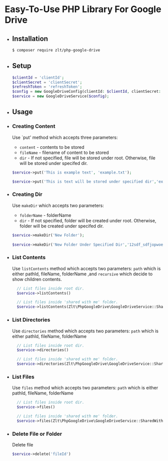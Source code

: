 # Easy-To-Use PHP Library For Google Drive

- ## Installation
  ```bash
  $ composer require zlt/php-google-drive
  ```

- ## Setup
  ```php
  $clientId = 'clientId';
  $clientSecret = 'clientSecret';
  $refreshToken = 'refreshToken';
  $config = new GoogleDriveConfig(clientId: $clientId, clientSecret: $clientSecret, refreshToken: $refreshToken);
  $service = new GoogleDriveService($config);
  ```

- ## Usage

- ### Creating Content
  Use `put' method which accepts three parameters:
    - `content` - contents to be stored
    - `fileName` - filename of content to be stored
    - `dir` - If not specified, file will be stored under root. Otherwise, file will be stored under specifed dir.
  ```php
  $service->put('This is example text', 'example.txt');
  
  $service->put('This is text will be stored under specified dir','example.txt','12sdf_sdfjopwoeriupsdf')
  ```

- ### Creating Dir
  Use `makeDir` which accepts two parameters:
    - `folderName` - folderName
    - `dir` - If not specified, folder will be created under root. Otherwise, folder will be created under specifed dir.
  ```php
  $service->makeDir('New Folder');
    
  $service->makeDir('New Folder Under Specified Dir','12sdf_sdfjopwoeriupsdf')
  ```

- ### List Contents
  Use `listContents` method which accepts two parameters: `path` which is either pathId, fileName, folderName
  ,and `recursive` which decide to show children contents.
  ```php
    // List files inside root dir.
    $service->listContents()
  
    // List files inside 'shared with me' folder.
    $service->listContents(Zlt\PhpGoogleDrive\GoogleDriveService::SharedWithMe);
  ```

- ### List Directories
  Use `directories` method which accepts two parameters: `path` which is either pathId, fileName, folderName
  ```php
    // List files inside root dir.
    $service->directories()
  
    // List files inside 'shared with me' folder.
    $service->directories(Zlt\PhpGoogleDrive\GoogleDriveService::SharedWithMe);
  ```

- ### List Files
  Use `files` method which accepts two parameters: `path` which is either pathId, fileName, folderName
  ```php
    // List files inside root dir.
    $service->files()
  
    // List files inside 'shared with me' folder.
    $service->files(Zlt\PhpGoogleDrive\GoogleDriveService::SharedWithMe);
  ```

- ### Delete File or Folder
  Delete file
    ```php
    $service->delete('fileId')
    ```
